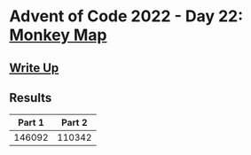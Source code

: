 # Advent of Code 2022 - Day 22: [Monkey Map](https://adventofcode.com/2022/day/22)

## [Write Up](https://github.com/CodingAP/advent-of-code/blob/main/writeups/2022/day22_writeup.md)
## Results
| Part 1 | Part 2 | 
|:---:|:---:|
| 146092 | 110342 |